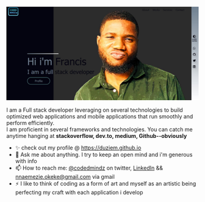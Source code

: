  
![Profile image](https://github.com/duziem/duziem/raw/main/profile-pic.jpg)
<!--
Here are some ideas to get you started:

- 🔭 I’m currently working on ...
- 🌱 I’m currently learning ...
- 👯 I’m looking to collaborate on ...
- 🤔 I’m looking for help with ...
- ⚡ Fun fact:
-->  
I am a Full stack developer leveraging on several technologies to build optimized web applications and mobile applications that run smoothly and perform efficiently.  
I am proficient in several frameworks and technologies. You can catch me anytime hanging at **stackoverflow, dev.to, medium, Github--obviously**  
- ✨ check out my profile @ https://duziem.github.io
- 💬 Ask me about anything. I try to keep an open mind and i'm generous with info
- 📫 How to reach me: [@codedmindz](https://twitter.com/codedmindz) on twitter, [LinkedIn](https://www.linkedin.com/in/nnaemezie-okeke-9433301b0/) && nnaemezie.okeke@gmail.com via gmail
- ⚡ I like to think of coding as a form of art and myself as an artistic being perfecting my craft with each application i develop


